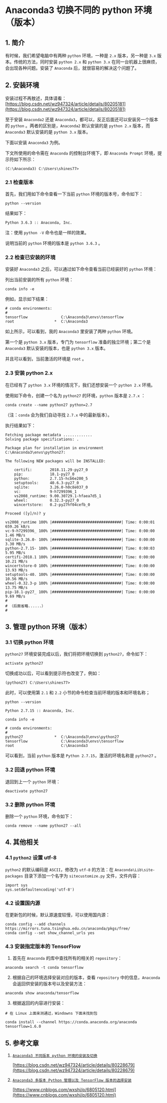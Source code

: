 # Anaconda3 切换不同的 python 环境（版本）

## 1. 简介

有时候，我们希望电脑中有两种 `python` 环境，一种是 `2.x` 版本，另一种是 `3.x` 版本。传统的方法，同时安装 `python 2.x` 和 `python 3.x` 在同一台机器上很麻烦，会出现各种问题。安装了 `Anaconda` 后，就很容易的解决这个问题了。

## 2. 安装环境

安装过程不再敖述，具体请看：[https://blog.csdn.net/wz947324/article/details/80205181](https://blog.csdn.net/wz947324/article/details/80205181)

至于安装 `Anaconda2` 还是 `Anaconda3`，都可以，反正后面还可以安装另一个版本的 `python` 。两者的区别是，`Anaconda2` 默认安装的是 `python 2.x` 版本，而 `Anaconda3` 默认安装的是 `python 3.x` 版本。

下面以安装 `Anaconda3` 为例。

下文所使用的命令需在 `Anaconda` 的控制台环境下，即 `Anaconda Prompt` 环境，提示符如下所示：

```
(C:\Anaconda3) C:\Users\shines77>
```

### 2.1 检查版本

首先，我们用如下命令查看一下当前 `python` 环境的版本号，命令如下：

```
python --version
```

结果如下：

```
Python 3.6.3 :: Anaconda, Inc.
```

注：使用 `python -V` 命令也是一样的效果。

说明当前的 `python` 环境的版本是 `python 3.6.3` 。

### 2.2 检查已安装的环境

安装好 `Anaconda3` 之后，可以通过如下命令查看当前已经装好的 `python` 环境：

列出当前安装的所有 `python` 环境：

```
conda info -e
```

例如，显示如下结果：

```
# conda environments:
#
tensorflow               C:\Anaconda3\envs\tensorflow
root                  *  C:\Anaconda3
```

如上所示，可以看到，我的 `Anaconda3` 里安装了两种 `python` 环境。

第一个是 `python 3.x` 版本，专门为 `tensorflow` 准备的独立环境；第二个是 `Anaconda3` 默认安装的版本，也是 `python 3.x` 版本。

并且可以看到，当前激活的环境是 `root` 。

### 2.3 安装 python 2.x

在已经有了 `python 3.x` 环境的情况下，我们还想安装一个 `python 2.x` 环境。

使用如下命令，创建一个名为 `python27` 的环境，`python` 版本是 `2.7.x` ：

```
conda create --name python27 python=2.7
```

（注：`conda` 会为我们自动寻找 `2.7.x` 中的最新版本）。

执行结果如下：

```
Fetching package metadata .............
Solving package specifications: .

Package plan for installation in environment C:\Anaconda3\envs\python27:

The following NEW packages will be INSTALLED:

    certifi:        2018.11.29-py27_0
    pip:            18.1-py27_0
    python:         2.7.15-hcb6e200_5
    setuptools:     40.6.3-py27_0
    sqlite:         3.26.0-h0c8e037_0
    vc:             9-h7299396_1
    vs2008_runtime: 9.00.30729.1-hfaea7d5_1
    wheel:          0.32.3-py27_0
    wincertstore:   0.2-py27hf04cefb_0

Proceed ([y]/n)? y

vs2008_runtime 100% |###############################| Time: 0:00:01 659.26 kB/s
vc-9-h7299396_ 100% |###############################| Time: 0:00:00   1.46 MB/s
sqlite-3.26.0- 100% |###############################| Time: 0:00:00   3.30 MB/s
python-2.7.15- 100% |###############################| Time: 0:00:03   5.95 MB/s
certifi-2018.1 100% |###############################| Time: 0:00:00  10.21 MB/s
wincertstore-0 100% |###############################| Time: 0:00:00  13.93 MB/s
setuptools-40. 100% |###############################| Time: 0:00:00  10.56 MB/s
wheel-0.32.3-p 100% |###############################| Time: 0:00:00  13.75 MB/s
pip-18.1-py27_ 100% |###############################| Time: 0:00:00   9.69 MB/s
#
# （后面省略......）
#
```

## 3. 管理 python 环境（版本）

### 3.1 切换 python 环境

`python27` 环境安装完成以后，我们将把环境切换到 `python27`，命令如下：


```
activate python27
```

切换成功以后，可以看到提示符也改变了，例如：

```
(python27) C:\Users\shines77>
```

此时，可以使用第 `2.1` 和 `2.2` 小节的命令检查当前环境的版本和环境名称；

```
python --version

Python 2.7.15 :: Anaconda, Inc.
```

```
conda info -e

# conda environments:
#
python27              *  C:\Anaconda3\envs\python27
tensorflow               C:\Anaconda3\envs\tensorflow
root                     C:\Anaconda3
```

可以看到，当前 `python` 版本是 `Python 2.7.15`，激活的环境名称是 `python27` 。

### 3.2 回退 python 环境

退回到上一个 `python` 环境：

```
deactivate python27
```

### 3.2 删除 python 环境

删除一个 `python` 环境，命令如下：

```
conda remove --name python27 --all
```

## 4. 其他相关

### 4.1 `python2` 设置 utf-8

`python2` 的默认编码是 `ASCII`，修改为 `utf-8` 的方法：在 `Anaconda\Lib\site-packages` 目录下添加一个名字为 `sitecustomize.py` 文件，文件内容：

```
import sys  
sys.setdefaultencoding('utf-8')
```

### 4.2 设置国内源

在更新包的时候，默认源速度较慢，可以使用国内源：

```
conda config --add channels https://mirrors.tuna.tsinghua.edu.cn/anaconda/pkgs/free/
conda config --set show_channel_urls yes
```

### 4.3 安装指定版本的 TensorFlow


1. 首先在 `Anaconda` 的库中查找所有的相关的 `repository`：

```
anaconda search -t conda tensorflow
```
 
2. 根据自己的环境选择安装对应的版本，查看 `repository` 中的信息，`Anaconda` 会返回供安装的版本号以及安装方法：

```
anaconda show anaconda/tensorflow
```
 
3. 根据返回的内容进行安装：

```
# 在 Linux 上面亲测通过，Windowns 下面未找到包

conda install --channel https://conda.anaconda.org/anaconda tensorflow=1.6.0
```

## 5. 参考文章

1. [`Anaconda3 不同版本 python 环境的安装及切换`](https://blog.csdn.net/wz947324/article/details/80228679)

    [https://blog.csdn.net/wz947324/article/details/80228679](https://blog.csdn.net/wz947324/article/details/80228679)

2. [`Anaconda3 多版本 Python 管理以及 TensorFlow 版本的选择安装`](https://www.cnblogs.com/wxshi/p/6805120.html)

    [https://www.cnblogs.com/wxshi/p/6805120.html](https://www.cnblogs.com/wxshi/p/6805120.html)